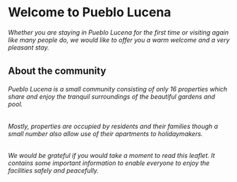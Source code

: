 # Welcome to Pueblo Lucena
###### Whether you are staying in Pueblo Lucena for the first time or visiting again like many people do, we would like to offer you a warm welcome and a very pleasant stay.
## About the community
###### Pueblo Lucena is a small community consisting of only 16 properties which share and enjoy the tranquil surroundings of the beautiful gardens and pool.
###### Mostly, properties are occupied by residents and their families though a small number also allow use of their apartments to holidaymakers.  
###### We would be grateful if you would take a moment to read this leaflet. It contains some important information to enable everyone to enjoy the facilities safely and peacefully.
